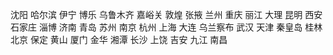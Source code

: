 沈阳
哈尔滨
伊宁
博乐
乌鲁木齐
嘉峪关
敦煌
张掖
兰州
重庆
丽江
大理
昆明
西安
石家庄
淄博
济南
青岛
苏州
南京
杭州
上海
大连
乌兰察布
武汉
天津
秦皇岛
桂林
北京
保定
黄山
厦门
金华
湘潭
长沙
上饶
吉安
九江
南昌
